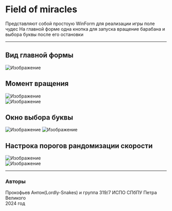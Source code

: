# Field of miracles
Представляют собой простоую WinForm для реализации игры поле чудес
На главной форме одна кнопка для запуска вращение барабана и выбора буквы после его остановки  
***
 ## Вид главной формы
![Изображение](https://raw.githubusercontent.com/Lordly-Snakes/Field-of-miracles/refs/heads/master/Screenshots/MainForm.png
 "Главная форма") 



 
 ## Момент вращения
 ![Изображение](https://raw.githubusercontent.com/Lordly-Snakes/Field-of-miracles/refs/heads/master/Screenshots/Rotate.png
 "Вращение барабана")  
  ![Изображение](https://raw.githubusercontent.com/Lordly-Snakes/Field-of-miracles/refs/heads/master/Screenshots/gifrotate.gif
 "Главная форма") 
  
  ## Окно выбора буквы
 ![Изображение](https://raw.githubusercontent.com/Lordly-Snakes/Field-of-miracles/refs/heads/master/Screenshots/SelectKey.png
 "Выбор буквы") 
    ![Изображение](https://raw.githubusercontent.com/Lordly-Snakes/Field-of-miracles/refs/heads/master/Screenshots/gifselect.gif
 "Выбор буквы") 
  ## Настрока порогов рандомизации скорости
  ![Изображение](https://raw.githubusercontent.com/Lordly-Snakes/Field-of-miracles/refs/heads/master/Screenshots/SelectStartEndSpeed.png
 "Настройки")  
     ![Изображение](https://raw.githubusercontent.com/Lordly-Snakes/Field-of-miracles/refs/heads/master/Screenshots/gifsetting.gif
 "Настройки") 
***
 ### Авторы
Прокофьев Антон(Lordly-Snakes) и группа 319/7 ИСПО СПбПУ Петра Великого<br>
2024 год

